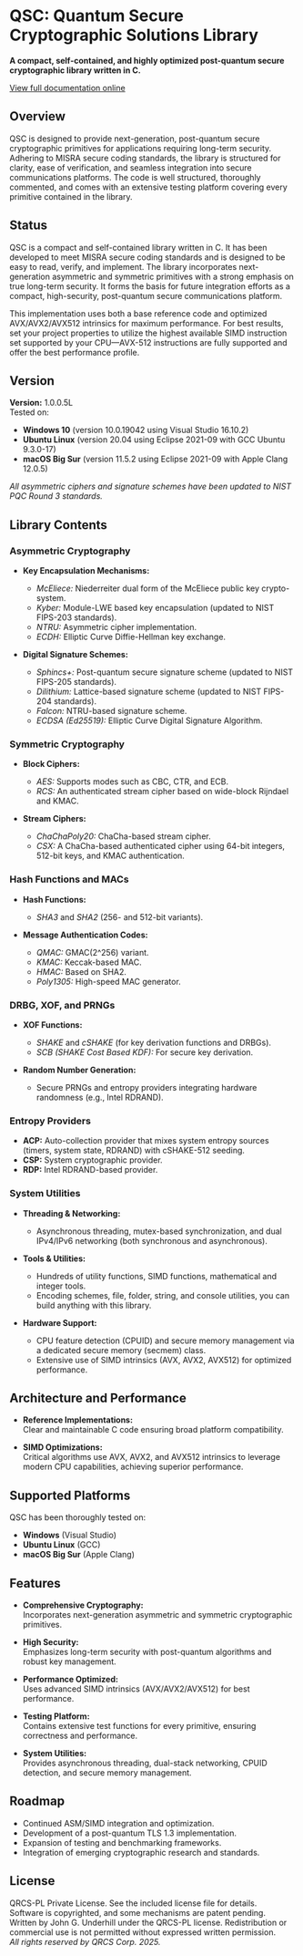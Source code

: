 # QSC: Quantum Secure Cryptographic Solutions Library

**A compact, self-contained, and highly optimized post-quantum secure cryptographic library written in C.**

[View full documentation online](https://qrcs-corp.github.io/QSC/)


## Overview

QSC is designed to provide next-generation, post-quantum secure cryptographic primitives for applications requiring long-term security. Adhering to MISRA secure coding standards, the library is structured for clarity, ease of verification, and seamless integration into secure communications platforms. The code is well structured, thoroughly commented, and comes with an extensive testing platform covering every primitive contained in the library.


## Status

QSC is a compact and self-contained library written in C. It has been developed to meet MISRA secure coding standards and is designed to be easy to read, verify, and implement. The library incorporates next-generation asymmetric and symmetric primitives with a strong emphasis on true long-term security. It forms the basis for future integration efforts as a compact, high-security, post-quantum secure communications platform.

This implementation uses both a base reference code and optimized AVX/AVX2/AVX512 intrinsics for maximum performance. For best results, set your project properties to utilize the highest available SIMD instruction set supported by your CPU—AVX-512 instructions are fully supported and offer the best performance profile.


## Version

**Version:** 1.0.0.5L  
Tested on:  
- **Windows 10** (version 10.0.19042 using Visual Studio 16.10.2)  
- **Ubuntu Linux** (version 20.04 using Eclipse 2021-09 with GCC Ubuntu 9.3.0-17)  
- **macOS Big Sur** (version 11.5.2 using Eclipse 2021-09 with Apple Clang 12.0.5)

_All asymmetric ciphers and signature schemes have been updated to NIST PQC Round 3 standards._

## Library Contents

### Asymmetric Cryptography

- **Key Encapsulation Mechanisms:**  
  - *McEliece:* Niederreiter dual form of the McEliece public key crypto-system.  
  - *Kyber:* Module-LWE based key encapsulation (updated to NIST FIPS-203 standards).  
  - *NTRU:* Asymmetric cipher implementation.  
  - *ECDH:* Elliptic Curve Diffie-Hellman key exchange.

- **Digital Signature Schemes:**  
  - *Sphincs+:* Post-quantum secure signature scheme (updated to NIST FIPS-205 standards).  
  - *Dilithium:* Lattice-based signature scheme (updated to NIST FIPS-204 standards).  
  - *Falcon:* NTRU-based signature scheme.  
  - *ECDSA (Ed25519):* Elliptic Curve Digital Signature Algorithm.

### Symmetric Cryptography

- **Block Ciphers:**  
  - *AES:* Supports modes such as CBC, CTR, and ECB.  
  - *RCS:* An authenticated stream cipher based on wide-block Rijndael and KMAC.

- **Stream Ciphers:**  
  - *ChaChaPoly20:* ChaCha-based stream cipher.  
  - *CSX:* A ChaCha-based authenticated cipher using 64-bit integers, 512-bit keys, and KMAC authentication.

### Hash Functions and MACs

- **Hash Functions:**  
  - *SHA3* and *SHA2* (256- and 512-bit variants).

- **Message Authentication Codes:**  
  - *QMAC:* GMAC(2^256) variant.  
  - *KMAC:* Keccak-based MAC.  
  - *HMAC:* Based on SHA2.  
  - *Poly1305:* High-speed MAC generator.

### DRBG, XOF, and PRNGs

- **XOF Functions:**  
  - *SHAKE* and *cSHAKE* (for key derivation functions and DRBGs).  
  - *SCB (SHAKE Cost Based KDF):* For secure key derivation.

- **Random Number Generation:**  
  - Secure PRNGs and entropy providers integrating hardware randomness (e.g., Intel RDRAND).

### Entropy Providers

- **ACP:** Auto-collection provider that mixes system entropy sources (timers, system state, RDRAND) with cSHAKE-512 seeding.  
- **CSP:** System cryptographic provider.  
- **RDP:** Intel RDRAND-based provider.

### System Utilities

- **Threading & Networking:**  
  - Asynchronous threading, mutex-based synchronization, and dual IPv4/IPv6 networking (both synchronous and asynchronous).

- **Tools & Utilities:**
  - Hundreds of utility functions, SIMD functions, mathematical and integer tools.
  - Encoding schemes, file, folder, string, and console utilities, you can build anything with this library.

- **Hardware Support:**  
  - CPU feature detection (CPUID) and secure memory management via a dedicated secure memory (secmem) class.  
  - Extensive use of SIMD intrinsics (AVX, AVX2, AVX512) for optimized performance.


## Architecture and Performance

- **Reference Implementations:**  
  Clear and maintainable C code ensuring broad platform compatibility.
  
- **SIMD Optimizations:**  
  Critical algorithms use AVX, AVX2, and AVX512 intrinsics to leverage modern CPU capabilities, achieving superior performance.


## Supported Platforms

QSC has been thoroughly tested on:
- **Windows** (Visual Studio)
- **Ubuntu Linux** (GCC)
- **macOS Big Sur** (Apple Clang)

## Features

- **Comprehensive Cryptography:**  
  Incorporates next-generation asymmetric and symmetric cryptographic primitives.
  
- **High Security:**  
  Emphasizes long-term security with post-quantum algorithms and robust key management.
  
- **Performance Optimized:**  
  Uses advanced SIMD intrinsics (AVX/AVX2/AVX512) for best performance.
  
- **Testing Platform:**  
  Contains extensive test functions for every primitive, ensuring correctness and performance.
  
- **System Utilities:**  
  Provides asynchronous threading, dual-stack networking, CPUID detection, and secure memory management.


## Roadmap

- Continued ASM/SIMD integration and optimization.
- Development of a post-quantum TLS 1.3 implementation.
- Expansion of testing and benchmarking frameworks.
- Integration of emerging cryptographic research and standards.

## License

QRCS-PL Private License. See the included license file for details.  
Software is copyrighted, and some mechanisms are patent pending.  
Written by John G. Underhill under the QRCS-PL license. 
Redistribution or commercial use is not permitted without expressed written permission.  
_All rights reserved by QRCS Corp. 2025._

